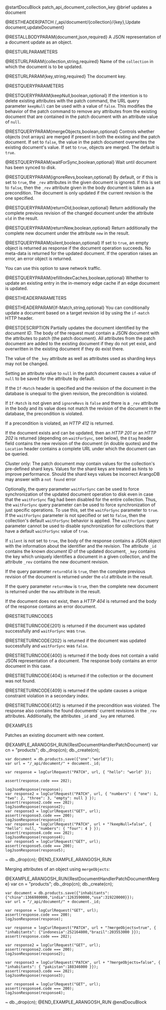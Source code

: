 
@startDocuBlock patch_api_document_collection_key
@brief updates a document

@RESTHEADER{PATCH /_api/document/{collection}/{key},Update document,updateDocument}

@RESTALLBODYPARAM{document,json,required}
A JSON representation of a document update as an object.

@RESTURLPARAMETERS

@RESTURLPARAM{collection,string,required}
Name of the `collection` in which the document is to be updated.

@RESTURLPARAM{key,string,required}
The document key.

@RESTQUERYPARAMETERS

@RESTQUERYPARAM{keepNull,boolean,optional}
If the intention is to delete existing attributes with the patch
command, the URL query parameter `keepNull` can be used with a value
of `false`. This modifies the behavior of the patch command to
remove any attributes from the existing document that are contained
in the patch document with an attribute value of `null`.

@RESTQUERYPARAM{mergeObjects,boolean,optional}
Controls whether objects (not arrays) are merged if present in
both the existing and the patch document. If set to `false`, the
value in the patch document overwrites the existing document's
value. If set to `true`, objects are merged. The default is
`true`.

@RESTQUERYPARAM{waitForSync,boolean,optional}
Wait until document has been synced to disk.

@RESTQUERYPARAM{ignoreRevs,boolean,optional}
By default, or if this is set to `true`, the `_rev` attributes in
the given document is ignored. If this is set to `false`, then
the `_rev` attribute given in the body document is taken as a
precondition. The document is only updated if the current revision
is the one specified.

@RESTQUERYPARAM{returnOld,boolean,optional}
Return additionally the complete previous revision of the changed
document under the attribute `old` in the result.

@RESTQUERYPARAM{returnNew,boolean,optional}
Return additionally the complete new document under the attribute `new`
in the result.

@RESTQUERYPARAM{silent,boolean,optional}
If set to `true`, an empty object is returned as response if the document operation
succeeds. No meta-data is returned for the updated document. If the
operation raises an error, an error object is returned.

You can use this option to save network traffic.

@RESTQUERYPARAM{refillIndexCaches,boolean,optional}
Whether to update an existing entry in the in-memory edge cache if an
edge document is updated.

@RESTHEADERPARAMETERS

@RESTHEADERPARAM{If-Match,string,optional}
You can conditionally update a document based on a target revision id by
using the `if-match` HTTP header.

@RESTDESCRIPTION
Partially updates the document identified by the *document ID*.
The body of the request must contain a JSON document with the
attributes to patch (the patch document). All attributes from the
patch document are added to the existing document if they do not
yet exist, and overwritten in the existing document if they do exist
there.

The value of the `_key` attribute as well as attributes
used as sharding keys may not be changed.

Setting an attribute value to `null` in the patch document causes a
value of `null` to be saved for the attribute by default.

If the `If-Match` header is specified and the revision of the
document in the database is unequal to the given revision, the
precondition is violated.

If `If-Match` is not given and `ignoreRevs` is `false` and there
is a `_rev` attribute in the body and its value does not match
the revision of the document in the database, the precondition is
violated.

If a precondition is violated, an *HTTP 412* is returned.

If the document exists and can be updated, then an *HTTP 201* or
an *HTTP 202* is returned (depending on `waitForSync`, see below),
the `Etag` header field contains the new revision of the document
(in double quotes) and the `Location` header contains a complete URL
under which the document can be queried.

Cluster only: The patch document _may_ contain
values for the collection's pre-defined shard keys. Values for the shard keys
are treated as hints to improve performance. Should the shard keys
values be incorrect ArangoDB may answer with a `not found` error

Optionally, the query parameter `waitForSync` can be used to force
synchronization of the updated document operation to disk even in case
that the `waitForSync` flag had been disabled for the entire collection.
Thus, the `waitForSync` query parameter can be used to force synchronization
of just specific operations. To use this, set the `waitForSync` parameter
to `true`. If the `waitForSync` parameter is not specified or set to
`false`, then the collection's default `waitForSync` behavior is
applied. The `waitForSync` query parameter cannot be used to disable
synchronization for collections that have a default `waitForSync` value
of `true`.

If `silent` is not set to `true`, the body of the response contains a JSON
object with the information about the identifier and the revision. The attribute
`_id` contains the known *document ID* of the updated document, `_key`
contains the key which uniquely identifies a document in a given collection,
and the attribute `_rev` contains the new document revision.

If the query parameter `returnOld` is `true`, then
the complete previous revision of the document
is returned under the `old` attribute in the result.

If the query parameter `returnNew` is `true`, then
the complete new document is returned under
the `new` attribute in the result.

If the document does not exist, then a *HTTP 404* is returned and the
body of the response contains an error document.

@RESTRETURNCODES

@RESTRETURNCODE{201}
is returned if the document was updated successfully and
`waitForSync` was `true`.

@RESTRETURNCODE{202}
is returned if the document was updated successfully and
`waitForSync` was `false`.

@RESTRETURNCODE{400}
is returned if the body does not contain a valid JSON representation
of a document. The response body contains
an error document in this case.

@RESTRETURNCODE{404}
is returned if the collection or the document was not found.

@RESTRETURNCODE{409}
is returned if the update causes a unique constraint violation in 
a secondary index.

@RESTRETURNCODE{412}
is returned if the precondition was violated. The response also contains
the found documents' current revisions in the `_rev` attributes.
Additionally, the attributes `_id` and `_key` are returned.

@EXAMPLES

Patches an existing document with new content.

@EXAMPLE_ARANGOSH_RUN{RestDocumentHandlerPatchDocument}
    var cn = "products";
    db._drop(cn);
    db._create(cn);

    var document = db.products.save({"one":"world"});
    var url = "/_api/document/" + document._id;

    var response = logCurlRequest("PATCH", url, { "hello": "world" });

    assert(response.code === 202);

    logJsonResponse(response);
    var response2 = logCurlRequest("PATCH", url, { "numbers": { "one": 1, "two": 2, "three": 3, "empty": null } });
    assert(response2.code === 202);
    logJsonResponse(response2);
    var response3 = logCurlRequest("GET", url);
    assert(response3.code === 200);
    logJsonResponse(response3);
    var response4 = logCurlRequest("PATCH", url + "?keepNull=false", { "hello": null, "numbers": { "four": 4 } });
    assert(response4.code === 202);
    logJsonResponse(response4);
    var response5 = logCurlRequest("GET", url);
    assert(response5.code === 200);
    logJsonResponse(response5);
  ~ db._drop(cn);
@END_EXAMPLE_ARANGOSH_RUN

Merging attributes of an object using `mergeObjects`:

@EXAMPLE_ARANGOSH_RUN{RestDocumentHandlerPatchDocumentMerge}
    var cn = "products";
    db._drop(cn);
    db._create(cn);

    var document = db.products.save({"inhabitants":{"china":1366980000,"india":1263590000,"usa":319220000}});
    var url = "/_api/document/" + document._id;

    var response = logCurlRequest("GET", url);
    assert(response.code === 200);
    logJsonResponse(response);

    var response = logCurlRequest("PATCH", url + "?mergeObjects=true", { "inhabitants": {"indonesia":252164800,"brazil":203553000 }});
    assert(response.code === 202);

    var response2 = logCurlRequest("GET", url);
    assert(response2.code === 200);
    logJsonResponse(response2);

    var response3 = logCurlRequest("PATCH", url + "?mergeObjects=false", { "inhabitants": { "pakistan":188346000 }});
    assert(response3.code === 202);
    logJsonResponse(response3);

    var response4 = logCurlRequest("GET", url);
    assert(response4.code === 200);
    logJsonResponse(response4);
  ~ db._drop(cn);
@END_EXAMPLE_ARANGOSH_RUN
@endDocuBlock
